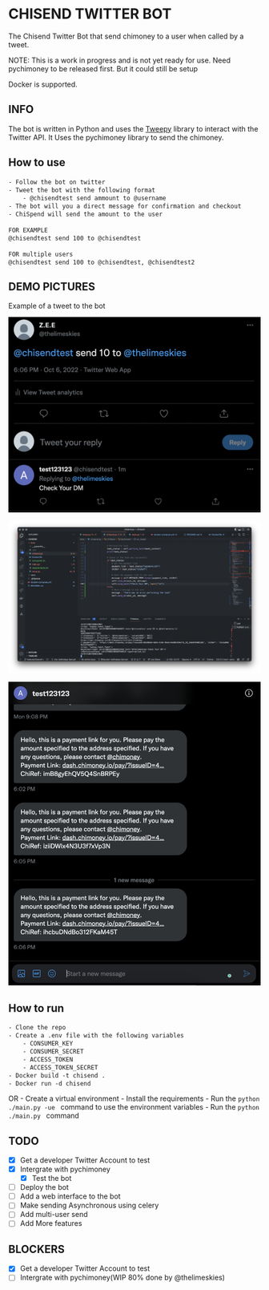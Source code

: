 # CHISEND TWITTER BOT

The Chisend Twitter Bot that send chimoney to a user when called by a tweet.

NOTE: This is a work in progress and is not yet ready for use. Need pychimoney to be released first.
But it could still be setup 

Docker is supported.

## INFO

The bot is written in Python and uses the [Tweepy](https://www.tweepy.org/) library to interact with the Twitter API.
It Uses the pychimoney library to send the chimoney.

## How to use
    - Follow the bot on twitter
    - Tweet the bot with the following format
        - @chisendtest send ammount to @username
    - The bot will you a direct message for confirmation and checkout
    - ChiSpend will send the amount to the user

    FOR EXAMPLE
    @chisendtest send 100 to @chisendtest

    FOR multiple users
    @chisendtest send 100 to @chisendtest, @chisendtest2

## DEMO PICTURES
Example of a tweet to the bot

![alt text](images/1.png "Demo 1")

![alt text](images/2.png "Demo 2")

![alt text](images/3.png "Demo 3")

## How to run
    - Clone the repo
    - Create a .env file with the following variables
        - CONSUMER_KEY
        - CONSUMER_SECRET
        - ACCESS_TOKEN
        - ACCESS_TOKEN_SECRET
    - Docker build -t chisend .
    - Docker run -d chisend
OR
    - Create a virtual environment
    - Install the requirements
    - Run the ```python  ./main.py -ue ``` command
        to use the environment variables
    - Run the ```python  ./main.py ``` command

## TODO 
- [x] Get a developer Twitter Account to test 
- [x] Intergrate with pychimoney
    - [x] Test the bot
- [ ] Deploy the bot
- [ ] Add a web interface to the bot
- [ ] Make sending Asynchronous using celery
- [ ] Add multi-user send 
- [ ] Add More features

## BLOCKERS
- [x] Get a developer Twitter Account to test 
- [ ] Intergrate with pychimoney(WIP 80% done by @thelimeskies)